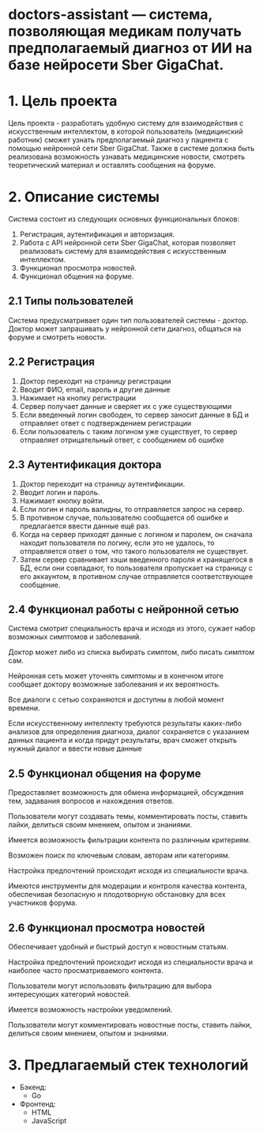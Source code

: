 # doctors-assistant — система, позволяющая медикам получать предполагаемый диагноз от ИИ на базе нейросети Sber GigaChat.

# 1. Цель проекта

Цель проекта - разработать удобную систему для взаимодействия с искусственным интеллектом, в которой пользователь (медицинский работник) сможет узнать предполагаемый диагноз у пациента с помощью нейронной сети Sber GigaChat. Также в системе должна быть реализована возможность узнавать медицинские новости, смотреть теоретический материал и оставлять сообщения на форуме.

# 2. Описание системы 

Система состоит из следующих основных функциональных блоков:

1. Регистрация, аутентификация и авторизация.
2. Работа с API нейронной сети Sber GigaChat, которая позволяет реализовать систему для взаимодействия с искусственным интеллектом.
3. Функционал просмотра новостей.
4. Функционал общения на форуме.

## 2.1 Типы пользователей

Система предусматривает один тип пользователей системы - доктор. Доктор может запрашивать у нейронной сети диагноз, общаться на форуме и смотреть новости.

## 2.2 Регистрация

1. Доктор переходит на страницу регистрации
2. Вводит ФИО, email, пароль и другие данные
3. Нажимает на кнопку регистрации
4. Сервер получает данные и сверяет их с уже существующими
5. Если введенный логин свободен, то сервер заносит данные в БД и отправляет ответ с подтверждением регистрации
6. Если пользователь с таким логином уже существует, то сервер отправляет отрицательный ответ, с сообщением об ошибке

## 2.3 Аутентификация доктора

1. Доктор переходит на страницу аутентификации.
2. Вводит логин и пароль.
3. Нажимает кнопку войти.
4. Если логин и пароль валидны, то отправляется запрос на сервер.
5. В противном случае, пользователю сообщается об ошибке и предлагается ввести данные ещё раз.
6. Когда на сервер приходят данные с логином и паролем, он сначала находит пользователя по логину, если это не удалось, то отправляется ответ о том, что такого пользователя не существует.
7. Затем сервер сравнивает хэши введенного пароля и хранящегося в БД, если они совпадают, то пользователя пропускает на страницу с его аккаунтом, в противном случае отправляется соответствующее сообщение.

## 2.4 Функционал работы с нейронной сетью

Система смотрит специальность врача и исходя из этого, сужает набор возможных симптомов и заболеваний. 

Доктор может либо из списка выбирать симптом, либо писать симптом сам. 

Нейронная сеть может уточнять симптомы и в конечном итоге сообщает доктору возможные заболевания и их вероятность. 

Все диалоги с сетью сохраняются и доступны в любой момент времени.

Если искусственному интеллекту требуются результаты каких-либо анализов для определения диагноза, диалог сохраняется с указанием данных пациента и когда придут результаты, врач сможет открыть нужный диалог и ввести новые данные

## 2.5 Функционал общения на форуме

Предоставляет возможность для обмена информацией, обсуждения тем, задавания вопросов и нахождения ответов. 

Пользователи могут создавать темы, комментировать посты, ставить лайки, делиться своим мнением, опытом и знаниями. 

Имеется возможность фильтрации контента по различным критериям.

Возможен поиск по ключевым словам, авторам или категориям.

Настройка предпочтений происходит исходя из специальности врача.

Имеются инструменты для модерации и контроля качества контента, обеспечивая безопасную и плодотворную обстановку для всех участников форума.

## 2.6 Функционал просмотра новостей

Обеспечивает удобный и быстрый доступ к новостным статьям. 

Настройка предпочтений происходит исходя из специальности врача и наиболее часто просматриваемого контента.

Пользователи могут использовать фильтрацию для выбора интересующих категорий новостей.

Имеется возможность настройки уведомлений. 

Пользователи могут комментировать новостные посты, ставить лайки, делиться своим мнением, опытом и знаниями. 

# 3. Предлагаемый стек технологий

- Бэкенд:
  - Go
- Фронтенд:
  - HTML
  - JavaScript
